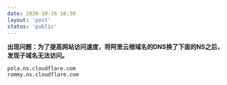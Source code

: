 ```yaml
---
date: 2020-10-16 16:30
layout: 'post'
status: 'public'
---
```


**出现问题：为了提高网站访问速度，将阿里云根域名的DNS换了下面的NS之后，发现子域名无法访问。**
```
pola.ns.cloudflare.com
rommy.ns.cloudflare.com
```

